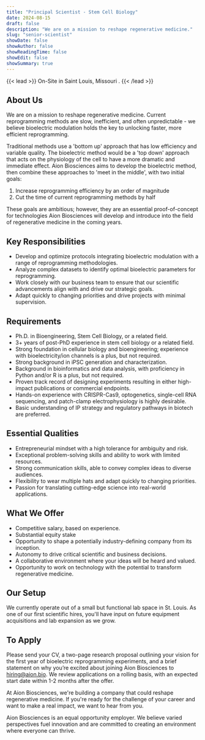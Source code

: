 ```yaml
---
title: "Principal Scientist - Stem Cell Biology"
date: 2024-08-15
draft: false
description: "We are on a mission to reshape regenerative medicine."
slug: "senior-scientist"
showDate: false
showAuthor: false
showReadingTime: false
showEdit: false
showSummary: true
---
```

{{< lead >}}
On-Site in Saint Louis, Missouri                                 .
{{< /lead >}}

## About Us
We are on a mission to reshape regenerative medicine. Current reprogramming methods are slow, inefficient, and often unpredictable - we believe bioelectric modulation holds the key to unlocking faster, more efficient reprogramming. 

Traditional methods use a 'bottom up' approach that has low efficiency and variable quality. The bioelectric method would be a 'top down' approach that acts on the physiology of the cell to have a more dramatic and immediate effect. Aion Biosciences aims to develop the bioelectric method, then combine these approaches to 'meet in the middle', with two initial goals: 

1) Increase reprogramming efficiency by an order of magnitude 
2) Cut the time of current reprogramming methods by half

These goals are ambitious; however, they are an essential proof-of-concept for technologies Aion Biosciences will develop and introduce into the field of regenerative medicine in the coming years.

## Key Responsibilities
- Develop and optimize protocols integrating bioelectric modulation with a range of reprogramming methodologies. 
- Analyze complex datasets to identify optimal bioelectric parameters for reprogramming.
- Work closely with our business team to ensure that our scientific advancements align with and drive our strategic goals.
- Adapt quickly to changing priorities and drive projects with minimal supervision.

## Requirements
- Ph.D. in Bioengineering, Stem Cell Biology, or a related field.
- 3+ years of post-PhD experience in stem cell biology or a related field.
- Strong foundation in cellular biology and bioengineering; experience with bioelectricity/ion channels is a plus, but not required.
- Strong background in iPSC generation and characterization.
- Background in bioinformatics and data analysis, with proficiency in Python and/or R is a plus, but not required.
- Proven track record of designing experiments resulting in either high-impact publications or commercial endpoints.
- Hands-on experience with CRISPR-Cas9, optogenetics, single-cell RNA sequencing, and patch-clamp electrophysiology is highly desirable.
- Basic understanding of IP strategy and regulatory pathways in biotech are preferred.

## Essential Qualities
- Entrepreneurial mindset with a high tolerance for ambiguity and risk.
- Exceptional problem-solving skills and ability to work with limited resources.
- Strong communication skills, able to convey complex ideas to diverse audiences.
- Flexibility to wear multiple hats and adapt quickly to changing priorities.
- Passion for translating cutting-edge science into real-world applications.

## What We Offer
- Competitive salary, based on experience.
- Substantial equity stake
- Opportunity to shape a potentially industry-defining company from its inception.
- Autonomy to drive critical scientific and business decisions.
- A collaborative environment where your ideas will be heard and valued.
- Opportunity to work on technology with the potential to transform regenerative medicine.

## Our Setup
We currently operate out of a small but functional lab space in St. Louis. As one of our first scientific hires, you'll have input on future equipment acquisitions and lab expansion as we grow.

## To Apply
Please send your CV, a two-page research proposal outlining your vision for the first year of bioelectric reprogramming experiments, and a brief statement on why you’re excited about joining Aion Biosciences to hiring@aion.bio. We review applications on a rolling basis, with an expected start date within 1-2 months after the offer. 

At Aion Biosciences, we're building a company that could reshape regenerative medicine. If you're ready for the challenge of your career and want to make a real impact, we want to hear from you.

Aion Biosciences is an equal opportunity employer. We believe varied perspectives fuel innovation and are committed to creating an environment where everyone can thrive.
